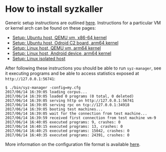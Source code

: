 # How to install syzkaller

Generic setup instructions are outlined [here](setup_generic.md).
Instructions for a particular VM or kernel arch can be found on these pages:

- [Setup: Ubuntu host, QEMU vm, x86-64 kernel](setup_ubuntu-host_qemu-vm_x86-64-kernel.md)
- [Setup: Ubuntu host, Odroid C2 board, arm64 kernel](setup_ubuntu-host_odroid-c2-board_arm64-kernel.md)
- [Setup: Linux host, QEMU vm, arm64 kernel](setup_linux-host_qemu-vm_arm64-kernel.md)
- [Setup: Linux host, Android device, arm64 kernel](setup_linux-host_android-device_arm64-kernel.md)
- [Setup: Linux isolated host](setup_linux-host_isolated.md)

After following these instructions you should be able to run `syz-manager`, see it executing programs and be able to access statistics exposed at `http://127.0.0.1:56741`:

```
$ ./bin/syz-manager -config=my.cfg
2017/06/14 16:39:05 loading corpus...
2017/06/14 16:39:05 loaded 0 programs (0 total, 0 deleted)
2017/06/14 16:39:05 serving http on http://127.0.0.1:56741
2017/06/14 16:39:05 serving rpc on tcp://127.0.0.1:34918
2017/06/14 16:39:05 booting test machines...
2017/06/14 16:39:05 wait for the connection from test machine...
2017/06/14 16:39:59 received first connection from test machine vm-9
2017/06/14 16:40:05 executed programs: 9, crashes: 0
2017/06/14 16:40:15 executed programs: 13, crashes: 0
2017/06/14 16:40:25 executed programs: 15042, crashes: 0
2017/06/14 16:40:35 executed programs: 24391, crashes: 0
```

More information on the configuration file format is available [here](configuration.md).
